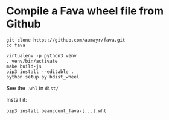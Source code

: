 # Compile a Fava wheel file from Github

```
git clone https://github.com/aumayr/fava.git
cd fava
```

```
virtualenv -p python3 venv
. venv/bin/activate
make build-js
pip3 install --editable .
python setup.py bdist_wheel
```

See the `.whl` in `dist/`

Install it:

```
pip3 install beancount_fava-[...].whl
```

